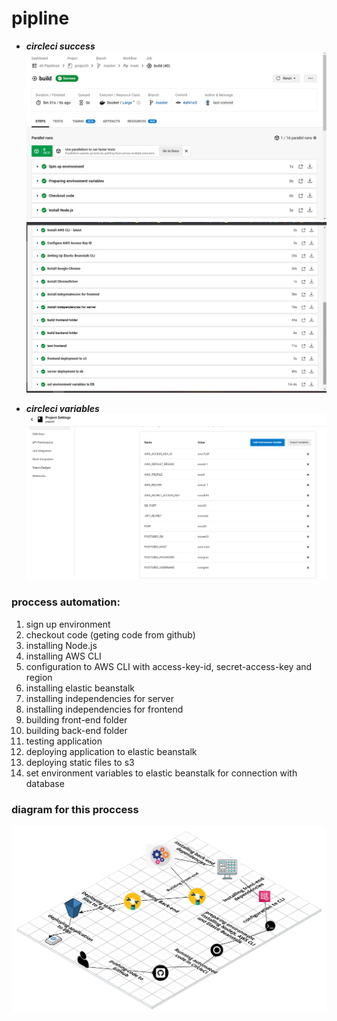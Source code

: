 # pipline

- ***___circleci success___***
![pic1](../screenshots/CircleCi/CircleCi1.png)
![pic2](../screenshots/CircleCi/CircleCi2.png)

- ***___circleci variables___***
![pic3](../screenshots/CircleCi/variable_env_for_circleci.png)

### proccess automation:
1. sign up environment
2. checkout code (geting code from github)
3. installing Node.js
4. installing AWS CLI
5. configuration to AWS CLI with access-key-id, secret-access-key and region
6. installing elastic beanstalk
7. installing independencies for server
8. installing independencies for frontend
9. building front-end folder
10. building back-end folder
11. testing application
12. deploying application to elastic beanstalk
13. deploying static files to s3
14. set environment variables to elastic beanstalk for connection with database

### diagram for this proccess
![pic4](../Diagrams/CircleCi.png)